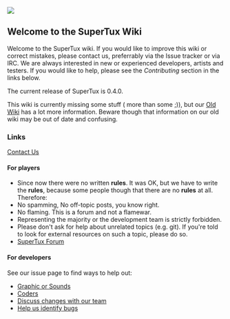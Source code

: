 ![](https://github.com/SuperTuxTeam/supertux/blob/master/data/images/engine/menu/logo.png?raw=true)
## Welcome to the SuperTux Wiki

Welcome to the SuperTux wiki. If you would like to improve this wiki or correct mistakes, please contact us, preferrably via the Issue tracker or via IRC. We are always interested in new or experienced developers, artists and testers. If you would like to help, please see the _Contributing_ section in the links below.

The current release of SuperTux is 0.4.0.

This wiki is currently missing some stuff ( more than some ;)), but our [Old Wiki](http://supertux.lethargik.org/wiki/Main_Page) has a lot more information.
 Beware though that information on our old wiki may be out of date and confusing.

### Links
[Contact Us](https://github.com/SuperTux/supertux/wiki/Contact/)
#### For players

* Since now there were no written **rules**. It was OK, but we have to write the **rules**, because some people though that there are no **rules** at all. Therefore:
 * No spamming, No off-topic posts, you know right.
 * No flaming. This is a forum and not a flamewar.
 * Representing the majority or the development team is strictly forbidden.
 * Please don't ask for help about unrelated topics (e.g. git). If you're told to look for external resources on such a topic, please do so.
* [SuperTux Forum](http://forum.freegamedev.net/viewforum.php?f=66&sid=7d271ca537028e81027e0b3cdab4f0ca)

#### For developers

See our issue page to find ways to help out:

* [Graphic or Sounds](https://github.com/SuperTux/supertux/labels/category%3Adesign)
* [Coders](https://github.com/SuperTux/supertux/labels/category%3Acode)
* [Discuss changes with our team](https://github.com/SuperTux/supertux/labels/status%3Aneeds-discussion)
* [Help us identify bugs](https://github.com/SuperTux/supertux/labels/type%3Abug)

